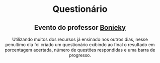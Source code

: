 <h1 align="center">
Questionário
</h1>
<h2 align="center">
Evento do professor <a href="https://www.instagram.com/bonieky/">Bonieky</a>
</h2>

<p align="center">
Utilizando muitos dos recursos já ensinado nos outros dias, nesse penultimo dia foi criado um questionário exibindo ao final o resultado em porcentagem acertada, número de questões respondidas e uma barra de progresso.
</p>
